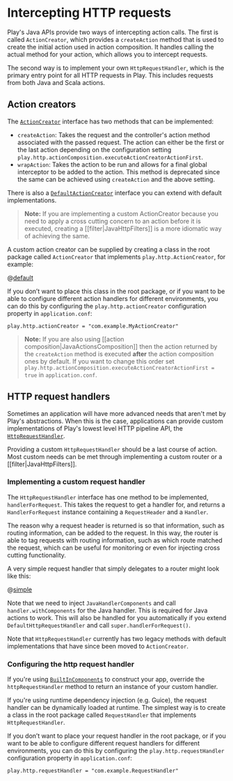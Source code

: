 <!--- Copyright (C) 2009-2017 Lightbend Inc. <https://www.lightbend.com> -->
# Intercepting HTTP requests

Play's Java APIs provide two ways of intercepting action calls. The first is called `ActionCreator`, which provides a `createAction` method that is used to create the initial action used in action composition. It handles calling the actual method for your action, which allows you to intercept requests.

The second way is to implement your own `HttpRequestHandler`, which is the primary entry point for all HTTP requests in Play. This includes requests from both Java and Scala actions.

## Action creators

The [`ActionCreator`](api/java/play/http/ActionCreator.html) interface has two methods that can be implemented:

* `createAction`: Takes the request and the controller's action method associated with the passed request. The action can either be the first or the last action depending on the configuration setting `play.http.actionComposition.executeActionCreatorActionFirst`.
*  `wrapAction`: Takes the action to be run and allows for a final global interceptor to be added to the action. This method is deprecated since the same can be achieved using `createAction` and the above setting.

There is also a [`DefaultActionCreator`](api/java/play/http/ActionCreator.html) interface you can extend with default implementations.

> **Note:** If you are implementing a custom ActionCreator because you need to apply a cross cutting concern to an action before it is executed, creating a [[filter|JavaHttpFilters]] is a more idiomatic way of achieving the same.

A custom action creator can be supplied by creating a class in the root package called `ActionCreator` that implements `play.http.ActionCreator`, for example:

@[default](code/javaguide/ActionCreator.java)

If you don’t want to place this class in the root package, or if you want to be able to configure different action handlers for different environments, you can do this by configuring the `play.http.actionCreator` configuration property in `application.conf`:

    play.http.actionCreator = "com.example.MyActionCreator"

> **Note:** If you are also using [[action composition|JavaActionsComposition]] then the action returned by the ```createAction``` method is executed **after** the action composition ones by default. If you want to change this order set ```play.http.actionComposition.executeActionCreatorActionFirst = true``` in ```application.conf```.

## HTTP request handlers

Sometimes an application will have more advanced needs that aren't met by Play's abstractions. When this is the case, applications can provide custom implementations of Play's lowest level HTTP pipeline API, the [`HttpRequestHandler`](api/java/play/http/HttpRequestHandler.html).

Providing a custom `HttpRequestHandler` should be a last course of action. Most custom needs can be met through implementing a custom router or a [[filter|JavaHttpFilters]].

### Implementing a custom request handler

The `HttpRequestHandler` interface has one method to be implemented, `handlerForRequest`.  This takes the request to get a handler for, and returns a `HandlerForRequest` instance containing a `RequestHeader` and a `Handler`.

The reason why a request header is returned is so that information, such as routing information, can be added to the request. In this way, the router is able to tag requests with routing information, such as which route matched the request, which can be useful for monitoring or even for injecting cross cutting functionality.

A very simple request handler that simply delegates to a router might look like this:

@[simple](code/javaguide/http/SimpleHttpRequestHandler.java)

Note that we need to inject `JavaHandlerComponents` and call `handler.withComponents` for the Java handler. This is required for Java actions to work. This will also be handled for you automatically if you extend `DefaultHttpRequestHandler` and call `super.handlerForRequest()`.

Note that `HttpRequestHandler` currently has two legacy methods with default implementations that have since been moved to `ActionCreator`.

### Configuring the http request handler

If you're using [`BuiltInComponents`](api/java/play/BuiltInComponents.html) to construct your app, override the `httpRequestHandler` method to return an instance of your custom handler.

If you're using runtime dependency injection (e.g. Guice), the request handler can be dynamically loaded at runtime. The simplest way is to create a class in the root package called `RequestHandler` that implements `HttpRequestHandler`.

If you don’t want to place your request handler in the root package, or if you want to be able to configure different request handlers for different environments, you can do this by configuring the `play.http.requestHandler` configuration property in `application.conf`:

    play.http.requestHandler = "com.example.RequestHandler"
